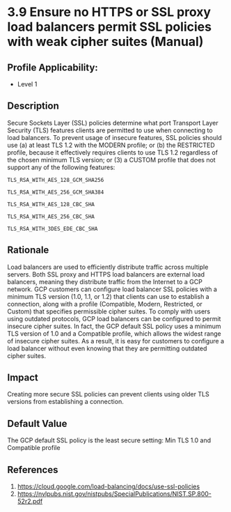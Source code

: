 # 3.9 Ensure no HTTPS or SSL proxy load balancers permit SSL policies with weak cipher suites (Manual)

## Profile Applicability:

- Level 1

## Description

Secure Sockets Layer (SSL) policies determine what port Transport Layer Security (TLS) features clients are permitted to use when connecting to load balancers. To prevent usage of insecure features, SSL policies should use (a) at least TLS 1.2 with the MODERN profile; or (b) the RESTRICTED profile, because it effectively requires clients to use TLS 1.2 regardless of the chosen minimum TLS version; or (3) a CUSTOM profile that does not support any of the following features:   
```
TLS_RSA_WITH_AES_128_GCM_SHA256 

TLS_RSA_WITH_AES_256_GCM_SHA384 

TLS_RSA_WITH_AES_128_CBC_SHA 

TLS_RSA_WITH_AES_256_CBC_SHA 

TLS_RSA_WITH_3DES_EDE_CBC_SHA
```

## Rationale

Load balancers are used to efficiently distribute traffic across multiple servers. Both SSL proxy and HTTPS load balancers are external load balancers, meaning they distribute traffic from the Internet to a GCP network. GCP customers can configure load balancer SSL policies with a minimum TLS version (1.0, 1.1, or 1.2) that clients can use to establish a connection, along with a profile (Compatible, Modern, Restricted, or Custom) that specifies permissible cipher suites. To comply with users using outdated protocols, GCP load balancers can be configured to permit insecure cipher suites. In fact, the GCP default SSL policy uses a minimum TLS version of 1.0 and a Compatible profile, which allows the widest range of insecure cipher suites. As a result, it is easy for customers to configure a load balancer without even knowing that they are permitting outdated cipher suites.

## Impact

Creating more secure SSL policies can prevent clients using older TLS versions from establishing a connection.

## Default Value

The GCP default SSL policy is the least secure setting: Min TLS 1.0 and Compatible profile

## References

1. https://cloud.google.com/load-balancing/docs/use-ssl-policies
2. https://nvlpubs.nist.gov/nistpubs/SpecialPublications/NIST.SP.800-52r2.pdf
